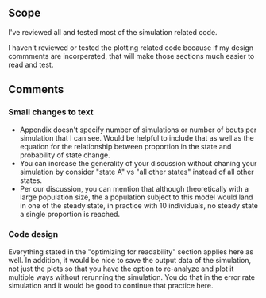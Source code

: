 ## Scope

I've reviewed all and tested most of the simulation related code.

I haven't reviewed or tested the plotting related code because if my design commments are incorperated, that will make those sections much easier to read and test.

## Comments

### Small changes to text
* Appendix doesn't specify number of simulations or number of bouts per simulation that I can see. Would be helpful to include that as well as the equation for the relationship between proportion in the state and probability of state change.
* You can increase the generality of your discussion without chaning your simulation by consider "state A" vs "all other states" instead of all other states.
* Per our discussion, you can mention that although theoretically with a large population size, the a population subject to this model would land in one of the steady state, in practice with 10 individuals, no steady state a single proportion is reached.

### Code design
Everything stated in the "optimizing for readability" section applies here as well. In addition, it would be nice to save the output data of the simulation, not just the plots so that you have the option to re-analyze and plot it multiple ways without rerunning the simulation. You do that in the error rate simulation and it would be good to continue that practice here.